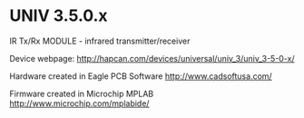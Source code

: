 UNIV 3.5.0.x
============

IR Tx/Rx MODULE - infrared transmitter/receiver

Device webpage: http://hapcan.com/devices/universal/univ_3/univ_3-5-0-x/

Hardware created in Eagle PCB Software http://www.cadsoftusa.com/

Firmware created in Microchip MPLAB http://www.microchip.com/mplabide/
